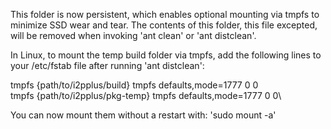 This folder is now persistent, which enables optional mounting via tmpfs to
minimize SSD wear and tear. The contents of this folder, this file excepted,
will be removed when invoking 'ant clean' or 'ant distclean'.

In Linux, to mount the temp build folder via tmpfs, add the following lines
to your /etc/fstab file after running 'ant distclean':

tmpfs {path/to/i2pplus/build}         tmpfs defaults,mode=1777   0  0\
tmpfs {path/to/i2pplus/pkg-temp}      tmpfs defaults,mode=1777   0  0\

You can now mount them without a restart with: 'sudo mount -a'
